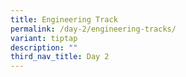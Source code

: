 ```yaml
---
title: Engineering Track
permalink: /day-2/engineering-tracks/
variant: tiptap
description: ""
third_nav_title: Day 2
---
```

